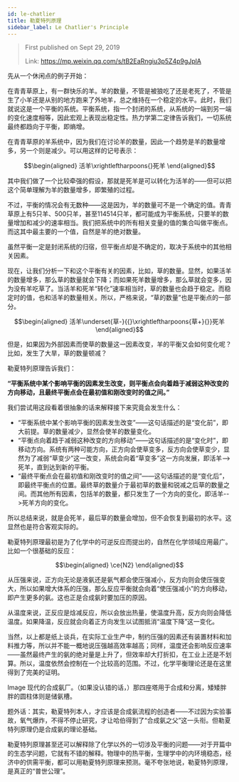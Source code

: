 ```yaml
---
id: le-chatlier
title: 勒夏特列原理
sidebar_label: Le Chatlier's Principle
---
```


> First published on Sept 29, 2019
>
> Link: https://mp.weixin.qq.com/s/tB2EaRngiu3p5Z4p9gJplA

先从一个休闲点的例子开始：

在青青草原上，有一群快乐的羊。羊的数量，不管是被狼吃了还是老死了，不管是生了小羊还是从别的地方跑来了外地羊，总之维持在一个稳定的水平。此时，我们就说这是一个平衡的系统。平衡系统，指一个封闭的系统，从系统的一端到另一端的变化速度相等，因此宏观上表现出稳定性。热力学第二定律告诉我们，一切系统最终都趋向于平衡，即熵增。

在青青草原的羊系统中，因为我们在讨论羊的数量，因此一个趋势是羊的数量增多，另一个则是减少。可以用这样的记号表示：

$$\begin{aligned}
活羊\xrightleftharpoons{}死羊
\end{aligned}$$

其中我们做了一个比较牵强的假设，那就是死羊是可以转化为活羊的——但可以把这个简单理解为羊的数量增多，即繁殖的过程。

不过，平衡的情况会有无数种——这是因为，羊的数量可不是一个确定的值。青青草原上有5只羊、500只羊，甚至114514只羊，都可能成为平衡系统，只要羊的数量增加和减少的速率相当。我们把系统中的所有相关变量的值的集合叫做平衡点。而这其中最主要的一个值，自然是羊的绝对数量。

虽然平衡一定是封闭系统的归宿，但平衡点却是不确定的，取决于系统中的其他相关因素。

现在，让我们分析一下和这个平衡有关的因素，比如，草的数量。显然，如果活羊的数量增多，那么草的数量就会下降；而如果死羊数量增多，那么草就会变多，因为没有羊吃草了。当活羊和死羊“转化”速率相当时，草的数量也会趋于稳定。而稳定时的值，也和活羊的数量相关。所以，严格来说，“草的数量”也是平衡点的一部分。

$$\begin{aligned}
活羊\underset{草-}{{}\xrightleftharpoons{草+}{}}死羊
\end{aligned}$$

但是，如果因为外部因素而使草的数量这一因素改变，羊的平衡又会如何变化呢？比如，发生了大旱，草的数量顿减？

勒夏特列原理告诉我们：

<p style={{color:'red'}}><b>“平衡系统中某个影响平衡的因素发生改变，则平衡点会向着趋于减弱这种改变的方向移动，且最终平衡点会在最初值和刚改变时的值之间。”</b></p>

我们尝试用这段看着很抽象的话来解释接下来究竟会发生什么：

- “平衡系统中某个影响平衡的因素发生改变”——这句话描述的是“变化前”，即大前提。草的数量减少，显然会使羊的数量变化。
- “平衡点向着趋于减弱这种改变的方向移动”——这句话描述的是“变化时”，即移动方向。系统有两种可能方向，正方向会使草变多，反方向会使草变少，显然为了减弱“草变少”这一改变，系统会向着“草变多”这一方向发展，即活羊-->死羊，直到达到新的平衡。
- “最终平衡点会在最初值和刚改变时的值之间”——这句话描述的是“变化后”，即最终平衡点的位置。最终草的数量介于最初草的数量和锐减之后草的数量之间。而其他所有因素，包括羊的数量，都只发生了一个方向的变化，即活羊-->死羊方向的变化。

所以总结来说，就是会死羊，最后草的数量会增加，但不会恢复到最初的水平。这显然也是符合客观实际的。

勒夏特列原理最初是为了化学中的可逆反应而提出的，自然在化学领域应用最广。比如一个很基础的反应：

$$\begin{aligned}
\ce{N2}
\end{aligned}$$

从压强来说，正方向无论是液氨还是氨气都会使压强减小，反方向则会使压强变大，所以如果增大体系的压强，那么反应平衡就会向着“使压强减小”的方向移动，即产生更多的氨。这也正是合成氨时要加压的原因。

从温度来说，正反应是焓减反应，所以会放出热量，使温度升高，反方向则会降低温度。如果降温，反应就会向着正方向发生以试图抵消“温度下降”这一变化。

当然，以上都是纸上谈兵，在实际工业生产中，制约压强的因素还有装置材料和加料推力等，所以并不能一概地说压强越高效率越高；同样，温度还会影响反应速率——虽然最终产生的氨的绝对量是上升了，但效率却大打折扣，在工业上还是不划算。所以，温度依然会控制在一个比较高的范围。不过，化学平衡理论还是在这里得到了完美的证明。

Image
现代的合成氨厂。（如果没认错的话，）那四座塔用于合成和分离，矮矮胖胖的圆柱体则是储氨槽。

题外话：其实，勒夏特列本人，才应该是合成氨流程的创造者——不过因为实验事故，氧气爆炸，不得不停止研究，才让哈伯得到了“合成氨之父”这一头衔。但勒夏特列原理仍是合成氨的理论基础。

勒夏特列原理甚至还可以解释除了化学以外的一切涉及平衡的问题——对于开篇中的生态学问题，它就有不错的解释。物理中的热平衡，生理学中的内环境稳态，经济中的供需平衡，都可以用勒夏特列原理来预测。毫不夸张地说，勒夏特列原理，是真正的“普世公理”。
